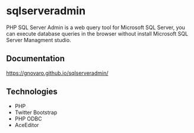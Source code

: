 # sqlserveradmin
PHP SQL Server Admin is a web query tool for Microsoft SQL Server, you can execute database queries in the browser without install Microsoft SQL Server Managment studio. 

## Documentation
https://gnovaro.github.io/sqlserveradmin/

## Technologies
* PHP
* Twitter Bootstrap
* PHP ODBC
* AceEditor
